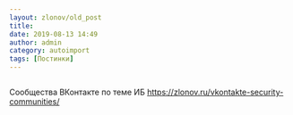 ```yaml
---
layout: zlonov/old_post
title: 
date: 2019-08-13 14:49
author: admin
category: autoimport
tags: [Постинки]
---
```

<!-- wp:image {"id":73064, "align": "center"} -->
<div class="wp-block-image"><figure class="aligncenter"><img src="/assets/uploads/%D0%A1%D0%BE%D0%BE%D0%B1%D1%89%D0%B5%D1%81%D1%82%D0%B2%D0%B0-%D0%92%D0%9A%D0%BE%D0%BD%D1%82%D0%B0%D0%BA%D1%82%D0%B5-%D0%BF%D0%BE-%D1%82%D0%B5%D0%BC%D0%B5-%D0%98%D0%91-1-1.png" alt="" class="wp-image-73064" /></figure></div>
<!-- /wp:image -->


Сообщества ВКонтакте по теме ИБ <a href="https://zlonov.ru/vkontakte-security-communities/">https://zlonov.ru/vkontakte-security-communities/</a>

